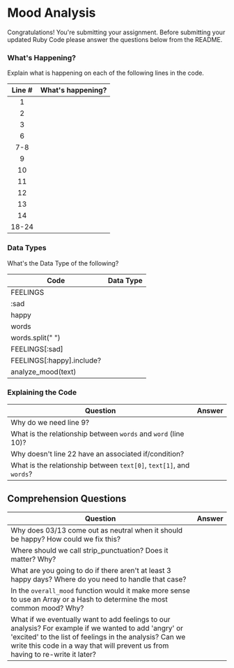 # Mood Analysis
Congratulations! You're submitting your assignment.  Before submitting your updated Ruby Code please answer the questions below from the README.

### What's Happening?
Explain what is happening on each of the following lines in the code.

| Line # | What's happening?
|:------:|-------------------
| 1      |
| 2      |
| 3      |
| 6      |
| 7-8    |
| 9      |
| 10     |
| 11     |
| 12     |
| 13     |
| 14     |
| 18-24  |

### Data Types
What's the Data Type of the following?

| Code                       | Data Type
|----------------------------|-----------
| FEELINGS                   |
| :sad                       |
| happy                      |
| words                      |
| words.split(" ")           |
| FEELINGS[:sad]             |
| FEELINGS[:happy].include?  |
| analyze_mood(text)         |

### Explaining the Code
| Question               | Answer
|------------------------|-------
| Why do we need line 9? |
| What is the relationship between `words` and `word` (line 10)? |
| Why doesn't line 22 have an associated if/condition? |
| What is the relationship between `text[0]`, `text[1]`, and `words`? |


## Comprehension Questions



|  Question 	|  Answer 	|
|---	|---	|
|  Why does 03/13 come out as neutral when it should be happy? How could we fix this?	|   	|
|  Where should we call strip_punctuation? Does it matter? Why?	|   	|
|  What are you going to do if there aren't at least 3 happy days? Where do you need to handle that case? 	|   	|
|  In the `overall_mood` function would it make more sense to use an Array or a Hash to determine the most common mood? Why? 	|   	|
|  What if we eventually want to add feelings to our analysis? For example if we wanted to add 'angry' or 'excited' to the list of feelings in the analysis? Can we write this code in a way that will prevent us from having to re-write it later?   	|
